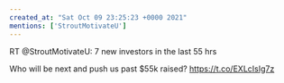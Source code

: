 ```yaml
---
created_at: "Sat Oct 09 23:25:23 +0000 2021"
mentions: ['StroutMotivateU']
---
```


RT @StroutMotivateU: 7 new investors in the last 55 hrs

Who will be next and push us past $55k raised? https://t.co/EXLcIsIg7z